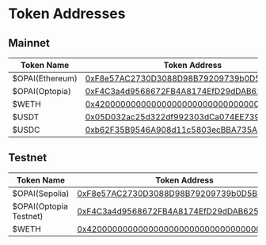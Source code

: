 # Token Addresses

## Mainnet

| Token Name      | Token Address                                                                                                            |
| --------------- | ------------------------------------------------------------------------------------------------------------------------ |
| $OPAI(Ethereum) | [0xF8e57AC2730D3088D98B79209739b0D5Ba085a03](https://etherscan.io/address/0xF8e57AC2730D3088D98B79209739b0D5Ba085a03)    |
| $OPAI(Optopia)  | [0xF4C3a4d9568672FB4A8174EfD29dDAB6255E8729](https://scan.optopia.ai/address/0xF4C3a4d9568672FB4A8174EfD29dDAB6255E8729) |
| $WETH           | [0x4200000000000000000000000000000000000006](https://scan.optopia.ai/address/0x4200000000000000000000000000000000000006) |
| $USDT           | [0x05D032ac25d322df992303dCa074EE7392C117b9](https://scan.optopia.ai/address/0x05D032ac25d322df992303dCa074EE7392C117b9) |
| $USDC           | [0xb62F35B9546A908d11c5803ecBBA735AbC3E3eaE](https://scan.optopia.ai/token/0xb62F35B9546A908d11c5803ecBBA735AbC3E3eaE)   |

## Testnet

| Token Name             | Token Address                                                                                                                    |
| ---------------------- | -------------------------------------------------------------------------------------------------------------------------------- |
| $OPAI(Sepolia)         | [0xF8e57AC2730D3088D98B79209739b0D5Ba085a03](https://sepolia.etherscan.io/address/0xF8e57AC2730D3088D98B79209739b0D5Ba085a03)    |
| $OPAI(Optopia Testnet) | [0xF4C3a4d9568672FB4A8174EfD29dDAB6255E8729](https://scan-testnet.optopia.ai/address/0xF4C3a4d9568672FB4A8174EfD29dDAB6255E8729) |
| $WETH                  | [0x4200000000000000000000000000000000000006](https://scan-testnet.optopia.ai/address/0x4200000000000000000000000000000000000006) |
